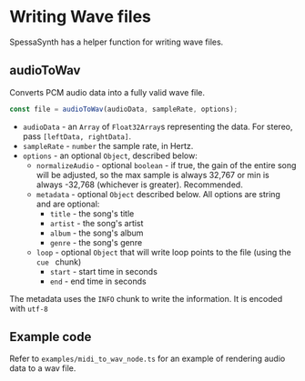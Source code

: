 # Writing Wave files

SpessaSynth has a helper function for writing wave files.

## audioToWav

Converts PCM audio data into a fully valid wave file.

```ts
const file = audioToWav(audioData, sampleRate, options);
```

- `audioData` - an `Array` of `Float32Array`s representing the data. For stereo, pass `[leftData, rightData]`.
- `sampleRate` - `number` the sample rate, in Hertz.
- `options` - an optional `Object`, described below:
  - `normalizeAudio` - optional `boolean` - if true, the gain of the entire song will be adjusted, so the max sample is
    always 32,767 or min is always -32,768 (whichever is greater). Recommended.
  - `metadata` - optional `Object` described below. All options are string and are optional:
      - `title` - the song's title
      - `artist` - the song's artist
      - `album` - the song's album
      - `genre` - the song's genre
  - `loop` - optional `Object` that will write loop points to the file (using the `cue ` chunk)
      - `start` - start time in seconds
      - `end` - end time in seconds

The metadata uses the `INFO` chunk to write the information. It is encoded with `utf-8`

## Example code

Refer to `examples/midi_to_wav_node.ts` for an example of rendering audio data to a wav file.
